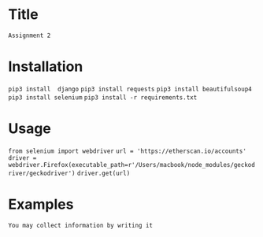 # Title
```Assignment 2```

# Installation

```pip3 install  django```
```pip3 install requests```
```pip3 install beautifulsoup4```
```pip3 install selenium```
```pip3 install -r requirements.txt```

# Usage

```from selenium import webdriver```
```url = 'https://etherscan.io/accounts'```
```driver = webdriver.Firefox(executable_path=r'/Users/macbook/node_modules/geckodriver/geckodriver')```
```driver.get(url)```

# Examples

```You may collect information by writing it```
